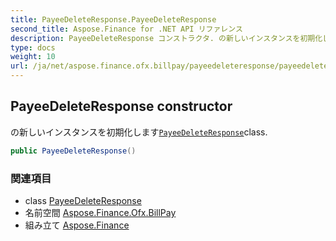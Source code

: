 ```yaml
---
title: PayeeDeleteResponse.PayeeDeleteResponse
second_title: Aspose.Finance for .NET API リファレンス
description: PayeeDeleteResponse コンストラクタ. の新しいインスタンスを初期化しますPayeeDeleteResponseclass.
type: docs
weight: 10
url: /ja/net/aspose.finance.ofx.billpay/payeedeleteresponse/payeedeleteresponse/
---
```

## PayeeDeleteResponse constructor

の新しいインスタンスを初期化します[`PayeeDeleteResponse`](../)class.

```csharp
public PayeeDeleteResponse()
```

### 関連項目

* class [PayeeDeleteResponse](../)
* 名前空間 [Aspose.Finance.Ofx.BillPay](../../payeedeleteresponse/)
* 組み立て [Aspose.Finance](../../../)



